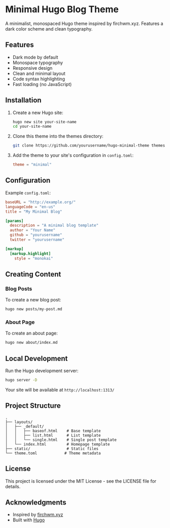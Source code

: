 # Minimal Hugo Blog Theme

A minimalist, monospaced Hugo theme inspired by firchwm.xyz. Features a dark color scheme and clean typography.

## Features

- Dark mode by default
- Monospace typography
- Responsive design
- Clean and minimal layout
- Code syntax highlighting
- Fast loading (no JavaScript)

## Installation

1. Create a new Hugo site:
   ```bash
   hugo new site your-site-name
   cd your-site-name
   ```

2. Clone this theme into the themes directory:
   ```bash
   git clone https://github.com/yourusername/hugo-minimal-theme themes/minimal
   ```

3. Add the theme to your site's configuration in `config.toml`:
   ```toml
   theme = "minimal"
   ```

## Configuration

Example `config.toml`:
```toml
baseURL = "http://example.org/"
languageCode = "en-us"
title = "My Minimal Blog"

[params]
  description = "A minimal blog template"
  author = "Your Name"
  github = "yourusername"
  twitter = "yourusername"

[markup]
  [markup.highlight]
    style = "monokai"
```

## Creating Content

### Blog Posts
To create a new blog post:
```bash
hugo new posts/my-post.md
```

### About Page
To create an about page:
```bash
hugo new about/index.md
```

## Local Development

Run the Hugo development server:
```bash
hugo server -D
```

Your site will be available at `http://localhost:1313/`

## Project Structure
```
.
├── layouts/
│   ├── _default/
│   │   ├── baseof.html    # Base template
│   │   ├── list.html      # List template
│   │   └── single.html    # Single post template
│   └── index.html         # Homepage template
├── static/                # Static files
└── theme.toml            # Theme metadata
```

## License

This project is licensed under the MIT License - see the LICENSE file for details.

## Acknowledgments

- Inspired by [firchwm.xyz](https://firchwm.xyz)
- Built with [Hugo](https://gohugo.io/)